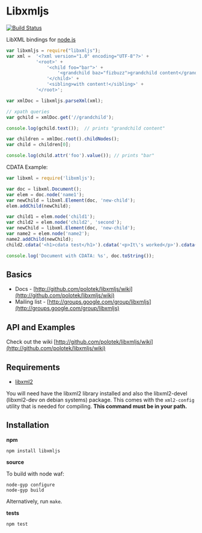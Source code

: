 # Libxmljs
[![Build Status](https://secure.travis-ci.org/polotek/libxmljs.png?branch=master)](http://travis-ci.org/polotek/libxmljs)

LibXML bindings for [node.js](http://nodejs.org/)

```javascript
var libxmljs = require("libxmljs");
var xml =  '<?xml version="1.0" encoding="UTF-8"?>' +
           '<root>' +
               '<child foo="bar">' +
                   '<grandchild baz="fizbuzz">grandchild content</grandchild>' +
               '</child>' +
               '<sibling>with content!</sibling>' +
           '</root>';

var xmlDoc = libxmljs.parseXml(xml);

// xpath queries
var gchild = xmlDoc.get('//grandchild');

console.log(gchild.text());  // prints "grandchild content"

var children = xmlDoc.root().childNodes();
var child = children[0];

console.log(child.attr('foo').value()); // prints "bar"
```

CDATA Example:

```javascript
var libxml = require('libxmljs');

var doc = libxml.Document();
var elem = doc.node('name1');
var newChild = libxml.Element(doc, 'new-child');
elem.addChild(newChild);

var child1 = elem.node('child1');
var child2 = elem.node('child2', 'second');
var newChild = libxml.Element(doc, 'new-child');
var name2 = elem.node('name2');
name2.addChild(newChild);
child2.cdata('<h1>cdata test</h1>').cdata('<p>It\'s worked</p>').cdata('<hr/>All done');

console.log('Document with CDATA: %s', doc.toString());
```

## Basics

* Docs - [http://github.com/polotek/libxmljs/wiki](http://github.com/polotek/libxmljs/wiki)
* Mailing list - [http://groups.google.com/group/libxmljs](http://groups.google.com/group/libxmljs)

## API and Examples

Check out the wiki [http://github.com/polotek/libxmljs/wiki](http://github.com/polotek/libxmljs/wiki)

## Requirements

* [libxml2](http://www.xmlsoft.org/)

You will need have the libxml2 library installed and also the libxml2-devel (libxml2-dev on debian systems)
package. This comes with the `xml2-config` utility that is needed for
compiling.  **This command must be in your path.**

## Installation

**npm**

    npm install libxmljs

**source**

To build with node waf:

    node-gyp configure
    node-gyp build

Alternatively, run `make`.

**tests**

    npm test
